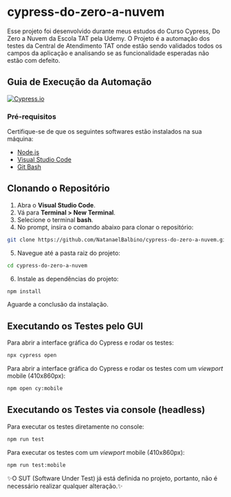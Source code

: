 # cypress-do-zero-a-nuvem
Esse projeto foi desenvolvido durante meus estudos do Curso Cypress, Do Zero a Nuvem da Escola TAT pela Udemy. O Projeto é a automação dos testes da Central de Atendimento TAT onde estão sendo validados todos os campos da aplicação e analisando se as funcionalidade esperadas não estão com defeito.

## Guia de Execução da Automação

[![Cypress.io](https://img.shields.io/badge/tested%20with-Cypress-04C38E.svg)](https://www.cypress.io/)

### Pré-requisitos
Certifique-se de que os seguintes softwares estão instalados na sua máquina:
- [Node.js](https://nodejs.org/)
- [Visual Studio Code](https://code.visualstudio.com/)
- [Git Bash](https://git-scm.com/downloads) 

## Clonando o Repositório

1. Abra o **Visual Studio Code**.
2. Vá para **Terminal > New Terminal**.
3. Selecione o terminal **bash**.
4. No prompt, insira o comando abaixo para clonar o repositório:
```sh
git clone https://github.com/NatanaelBalbino/cypress-do-zero-a-nuvem.git
```
5. Navegue até a pasta raiz do projeto:
```sh
cd cypress-do-zero-a-nuvem
```
6. Instale as dependências do projeto:
```sh
npm install
```
Aguarde a conclusão da instalação.

## Executando os Testes pelo GUI

Para abrir a interface gráfica do Cypress e rodar os testes:
```sh
npx cypress open
```

Para abrir a interface gráfica do Cypress e rodar os testes com um _viewport_ mobile (410x860px):
```sh
npm open cy:mobile
```

## Executando os Testes via console (headless)

Para executar os testes diretamente no console:
```sh
npm run test
```

Para executar os testes com um _viewport_ mobile (410x860px):
```sh
npm run test:mobile
```

✨O SUT (Software Under Test) já está definida no projeto, portanto, não é necessário realizar qualquer alteração.✨